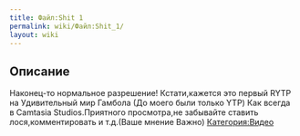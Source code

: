 ```yaml
---
title: Файл:Shit 1
permalink: wiki/Файл:Shit_1/
layout: wiki
---
```


## Описание

Наконец-то нормальное разрешение! Кстати,кажется это первый RYTP на
Удивительный мир Гамбола (До моего были только YTP) Как всегда в
Camtasia Studios.Приятного просмотра,не забывайте ставить
лося,комментировать и т.д.(Ваше мнение Важно)
[Категория:Видео](Категория:Видео "wikilink")

